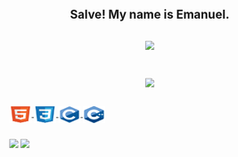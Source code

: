 
<div align="center">
<h2> Salve! My name is Emanuel.</h2>
</div>
</br>
<div align="center">
  <div align="center">
  <a href="https://github.com/emanuelconrado">
    <img height="180em" src="https://github-readme-stats.vercel.app/api?username=emanuelconrado&show_icons=true&theme=dark&include_all_commits=true&count_private=true"/>
    </div>
</br>
  <div align="center">
</div>
</div>
</br>
 
<p align="center">   <img alingn="center" src="https://profile-counter.glitch.me/emanuelconrado/count.svg" /></p>


<div style="display: inline_block"><br>
  <img align="center" alt="Rafa-HTML" height="30" width="40" src="https://raw.githubusercontent.com/devicons/devicon/master/icons/html5/html5-original.svg">
  <img align="center" alt="Rafa-CSS" height="30" width="40" src="https://raw.githubusercontent.com/devicons/devicon/master/icons/css3/css3-original.svg">
  <img align="center" alt="Rafa-C" height="30" width="40" src="https://raw.githubusercontent.com/devicons/devicon/master/icons/c/c-original.svg">
  <img align="center" alt="Rafa-C++" height="30" width="40" src="https://raw.githubusercontent.com/devicons/devicon/master/icons/cplusplus/cplusplus-original.svg">
</div>

##
 
<div> 
  <a href = "mailto:emanuelthadeu45@gmail.com"><img src="https://img.shields.io/badge/-Gmail-%23333?style=for-the-badge&logo=gmail&logoColor=white" target="_blank"></a>
  <a href="https://www.linkedin.com/in/emanuel-conrado-62a487219/" target="_blank"><img src="https://img.shields.io/badge/-LinkedIn-%230077B5?style=for-the-badge&logo=linkedin&logoColor=white" target="_blank"></a> 
  
</div>
